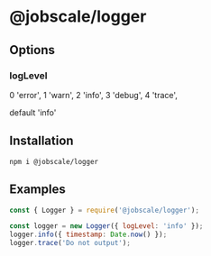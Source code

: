 # @jobscale/logger

## Options

### logLevel

0  'error',
1  'warn',
2  'info',
3  'debug',
4  'trace',

default 'info'

## Installation

```
npm i @jobscale/logger
```

## Examples

```javascript
const { Logger } = require('@jobscale/logger');

const logger = new Logger({ logLevel: 'info' });
logger.info({ timestamp: Date.now() });
logger.trace('Do not output');
```
